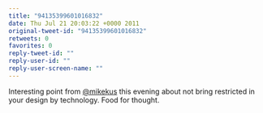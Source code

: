 ```yaml
---
title: "94135399601016832"
date: Thu Jul 21 20:03:22 +0000 2011
original-tweet-id: "94135399601016832"
retweets: 0
favorites: 0
reply-tweet-id: ""
reply-user-id: ""
reply-user-screen-name: ""
---
```

Interesting point from <a href="https://twitter.com/mikekus">@mikekus</a> this evening about not bring restricted in your design by technology. Food for thought.

